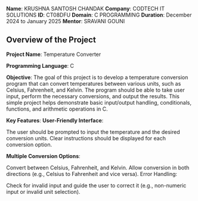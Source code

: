 **Name**: KRUSHNA SANTOSH CHANDAK
**Company**: CODTECH IT SOLUTIONS
**ID**: CT08DFU
**Domain**: C PROGRAMMING
**Duration**: December 2024 to January 2025
**Mentor**: SRAVANI GOUNI

## Overview of the Project

**Project Name**: Temperature Converter

**Programming Language**: C

**Objective**:
The goal of this project is to develop a temperature conversion program that can convert temperatures between various units, such as Celsius, Fahrenheit, and Kelvin. The program should be able to take user input, perform the necessary conversions, and output the results. This simple project helps demonstrate basic input/output handling, conditionals, functions, and arithmetic operations in C.

**Key Features**:
**User-Friendly Interface**:

The user should be prompted to input the temperature and the desired conversion units.
Clear instructions should be displayed for each conversion option.

**Multiple Conversion Options**:

Convert between Celsius, Fahrenheit, and Kelvin.
Allow conversion in both directions (e.g., Celsius to Fahrenheit and vice versa).
Error Handling:

Check for invalid input and guide the user to correct it (e.g., non-numeric input or invalid unit selection).
